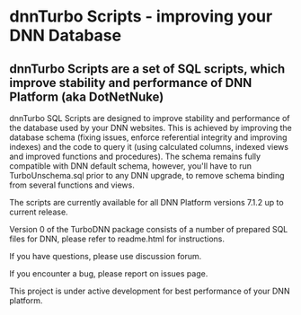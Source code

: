 # dnnTurbo Scripts - improving your DNN Database
## dnnTurbo Scripts are a set of SQL scripts, which improve stability and performance of DNN Platform (aka DotNetNuke)

dnnTurbo SQL Scripts are designed to improve stability and performance of the database used by your DNN websites. This is achieved by improving the database schema (fixing issues, enforce referential integrity and improving indexes) and the code to query it (using calculated columns, indexed views and improved functions and procedures). The schema remains fully compatible with DNN default schema, however, you'll have to run TurboUnschema.sql prior to any DNN upgrade, to remove schema binding from several functions and views.

The scripts are currently available for all DNN Platform versions 7.1.2 up to current release. 

Version 0 of the TurboDNN package consists of a number of prepared SQL files for DNN, please refer to readme.html for instructions.

If you have questions, please use discussion forum.

If you encounter a bug, please report on issues page.

This project is under active development for best performance of your DNN platform.
